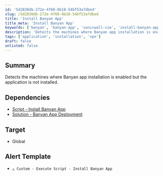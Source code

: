 ```yaml
---
id: '5d2830db-272e-4f60-8b18-54bf53a7dbed'
slug: /5d2830db-272e-4f60-8b18-54bf53a7dbed
title: 'Install Banyan App'
title_meta: 'Install Banyan App'
keywords: ['banyan', 'banyan-app', 'sonicwall-cse', 'install-banyan-app']
description: 'Detects the machines where Banyan app installation is enabled but the application is not installed.'
tags: ['application', 'installation', 'vpn']
draft: false
unlisted: false
---
```


## Summary

Detects the machines where Banyan app installation is enabled but the application is not installed.

## Dependencies

- [Script - Install Banyan App](/docs/3a7001bb-a38b-11f0-9766-92000234cfc2)
- [Solution - Banyan App Deployment](/docs/f220b4c0-75f4-478d-860f-3e41a91ab6f0)

## Target

- Global

## Alert Template

- `△ Custom - Execute Script - Install Banyan App`
